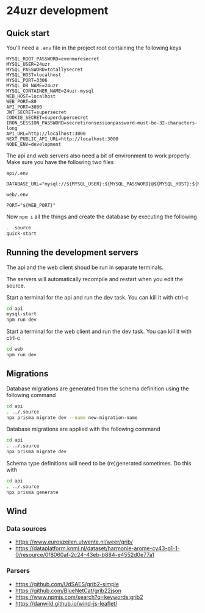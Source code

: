 # 24uzr development

## Quick start

You'll need a `.env` file in the project root containing the following keys

```env
MYSQL_ROOT_PASSWORD=evenmoresecret
MYSQL_USER=24uzr
MYSQL_PASSWORD=totallysecret
MYSQL_HOST=localhost
MYSQL_PORT=3306
MYSQL_DB_NAME=24uzr
MYSQL_CONTAINER_NAME=24uzr-mysql
WEB_HOST=localhost
WEB_PORT=80
API_PORT=3000
JWT_SECRET=supersecret
COOKIE_SECRET=superdupersecret
IRON_SESSION_PASSWORD=secretironsessionpassword-must-be-32-characters-long
API_URL=http://localhost:3000
NEXT_PUBLIC_API_URL=http://localhost:3000
NODE_ENV=development
```

The api and web servers also need a bit of environment to work properly. Make sure you
have the following two files

`api/.env`

```env
DATABASE_URL="mysql://${MYSQL_USER}:${MYSQL_PASSWORD}@${MYSQL_HOST}:${MYSQL_PORT}/${MYSQL_DB_NAME}"
```

`web/.env`

```env
PORT="${WEB_PORT}"
```

Now `npm i` all the things and create the database by executing the following

```bash
. .source
quick-start
```

## Running the development servers

The api and the web client shoud be run in separate terminals.

The servers will automatically recompile and restart when you edit the source.

Start a terminal for the api and run the dev task. You can kill it with ctrl-c

```bash
cd api
mysql-start
npm run dev
```

Start a terminal for the web client and run the dev task. You can kill it with ctrl-c

```bash
cd web
npm run dev
```

## Migrations

Database migrations are generated from the schema definition using the following command

```bash
cd api
. ../.source
npx prisma migrate dev --name new-migration-name
```

Database migrations are applied with the following command

```bash
cd api
. ../.source
npx prisma migrate dev
```

Schema type definitions will need to be (re)generated sometimes. Do this with

```bash
cd api
. ../.source
npx prisma generate
```

## Wind

### Data sources

- https://www.euroszeilen.utwente.nl/weer/grib/
- https://dataplatform.knmi.nl/dataset/harmonie-arome-cy43-p1-1-0/resource/0f8060af-2c24-43eb-b884-e4552d0e77a1

### Parsers

- https://github.com/UdSAES/grib2-simple
- https://github.com/BlueNetCat/grib22json
- https://www.npmjs.com/search?q=keywords:grib2
- https://danwild.github.io/wind-js-leaflet/
